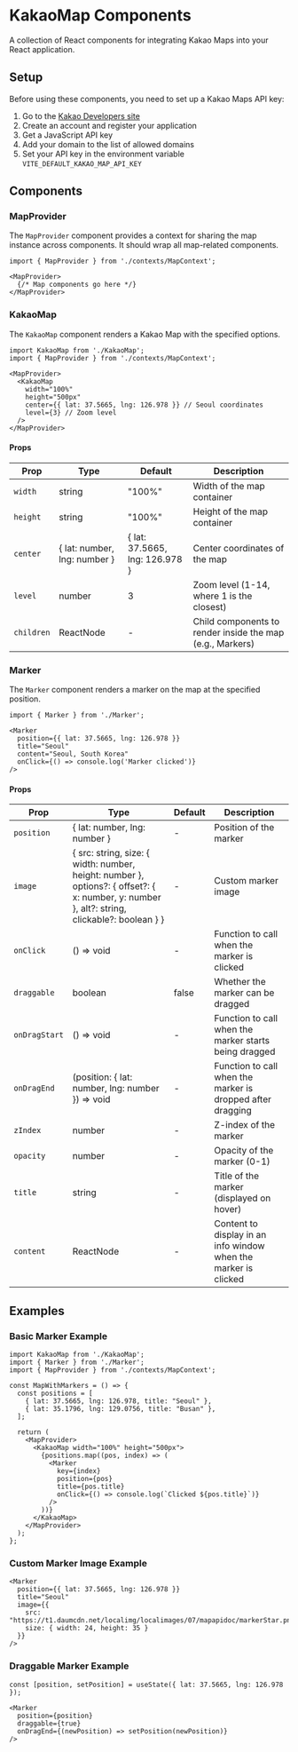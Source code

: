 # KakaoMap Components

A collection of React components for integrating Kakao Maps into your React application.

## Setup

Before using these components, you need to set up a Kakao Maps API key:

1. Go to the [Kakao Developers site](https://developers.kakao.com)
2. Create an account and register your application
3. Get a JavaScript API key
4. Add your domain to the list of allowed domains
5. Set your API key in the environment variable `VITE_DEFAULT_KAKAO_MAP_API_KEY`

## Components

### MapProvider

The `MapProvider` component provides a context for sharing the map instance across components. It should wrap all map-related components.

```tsx
import { MapProvider } from './contexts/MapContext';

<MapProvider>
  {/* Map components go here */}
</MapProvider>
```

### KakaoMap

The `KakaoMap` component renders a Kakao Map with the specified options.

```tsx
import KakaoMap from './KakaoMap';
import { MapProvider } from './contexts/MapContext';

<MapProvider>
  <KakaoMap 
    width="100%" 
    height="500px" 
    center={{ lat: 37.5665, lng: 126.978 }} // Seoul coordinates
    level={3} // Zoom level
  />
</MapProvider>
```

#### Props

| Prop | Type | Default | Description |
|------|------|---------|-------------|
| `width` | string | "100%" | Width of the map container |
| `height` | string | "100%" | Height of the map container |
| `center` | { lat: number, lng: number } | { lat: 37.5665, lng: 126.978 } | Center coordinates of the map |
| `level` | number | 3 | Zoom level (1-14, where 1 is the closest) |
| `children` | ReactNode | - | Child components to render inside the map (e.g., Markers) |

### Marker

The `Marker` component renders a marker on the map at the specified position.

```tsx
import { Marker } from './Marker';

<Marker
  position={{ lat: 37.5665, lng: 126.978 }}
  title="Seoul"
  content="Seoul, South Korea"
  onClick={() => console.log('Marker clicked')}
/>
```

#### Props

| Prop | Type | Default | Description |
|------|------|---------|-------------|
| `position` | { lat: number, lng: number } | - | Position of the marker |
| `image` | { src: string, size: { width: number, height: number }, options?: { offset?: { x: number, y: number }, alt?: string, clickable?: boolean } } | - | Custom marker image |
| `onClick` | () => void | - | Function to call when the marker is clicked |
| `draggable` | boolean | false | Whether the marker can be dragged |
| `onDragStart` | () => void | - | Function to call when the marker starts being dragged |
| `onDragEnd` | (position: { lat: number, lng: number }) => void | - | Function to call when the marker is dropped after dragging |
| `zIndex` | number | - | Z-index of the marker |
| `opacity` | number | - | Opacity of the marker (0-1) |
| `title` | string | - | Title of the marker (displayed on hover) |
| `content` | ReactNode | - | Content to display in an info window when the marker is clicked |

## Examples

### Basic Marker Example

```tsx
import KakaoMap from './KakaoMap';
import { Marker } from './Marker';
import { MapProvider } from './contexts/MapContext';

const MapWithMarkers = () => {
  const positions = [
    { lat: 37.5665, lng: 126.978, title: "Seoul" },
    { lat: 35.1796, lng: 129.0756, title: "Busan" },
  ];

  return (
    <MapProvider>
      <KakaoMap width="100%" height="500px">
        {positions.map((pos, index) => (
          <Marker 
            key={index}
            position={pos}
            title={pos.title}
            onClick={() => console.log(`Clicked ${pos.title}`)}
          />
        ))}
      </KakaoMap>
    </MapProvider>
  );
};
```

### Custom Marker Image Example

```tsx
<Marker
  position={{ lat: 37.5665, lng: 126.978 }}
  title="Seoul"
  image={{
    src: "https://t1.daumcdn.net/localimg/localimages/07/mapapidoc/markerStar.png",
    size: { width: 24, height: 35 }
  }}
/>
```

### Draggable Marker Example

```tsx
const [position, setPosition] = useState({ lat: 37.5665, lng: 126.978 });

<Marker
  position={position}
  draggable={true}
  onDragEnd={(newPosition) => setPosition(newPosition)}
/>
``` 